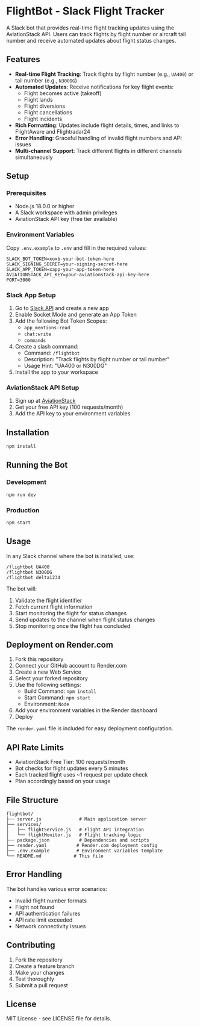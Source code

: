 # FlightBot - Slack Flight Tracker

A Slack bot that provides real-time flight tracking updates using the AviationStack API. Users can track flights by flight number or aircraft tail number and receive automated updates about flight status changes.

## Features

- **Real-time Flight Tracking**: Track flights by flight number (e.g., `UA400`) or tail number (e.g., `N300DG`)
- **Automated Updates**: Receive notifications for key flight events:
  - Flight becomes active (takeoff)
  - Flight lands
  - Flight diversions
  - Flight cancellations
  - Flight incidents
- **Rich Formatting**: Updates include flight details, times, and links to FlightAware and Flightradar24
- **Error Handling**: Graceful handling of invalid flight numbers and API issues
- **Multi-channel Support**: Track different flights in different channels simultaneously

## Setup

### Prerequisites

- Node.js 18.0.0 or higher
- A Slack workspace with admin privileges
- AviationStack API key (free tier available)

### Environment Variables

Copy `.env.example` to `.env` and fill in the required values:

```env
SLACK_BOT_TOKEN=xoxb-your-bot-token-here
SLACK_SIGNING_SECRET=your-signing-secret-here
SLACK_APP_TOKEN=xapp-your-app-token-here
AVIATIONSTACK_API_KEY=your-aviationstack-api-key-here
PORT=3000
```

### Slack App Setup

1. Go to [Slack API](https://api.slack.com/apps) and create a new app
2. Enable Socket Mode and generate an App Token
3. Add the following Bot Token Scopes:
   - `app_mentions:read`
   - `chat:write`
   - `commands`
4. Create a slash command:
   - Command: `/flightbot`
   - Description: "Track flights by flight number or tail number"
   - Usage Hint: "UA400 or N300DG"
5. Install the app to your workspace

### AviationStack API Setup

1. Sign up at [AviationStack](https://aviationstack.com/)
2. Get your free API key (100 requests/month)
3. Add the API key to your environment variables

## Installation

```bash
npm install
```

## Running the Bot

### Development
```bash
npm run dev
```

### Production
```bash
npm start
```

## Usage

In any Slack channel where the bot is installed, use:

```
/flightbot UA400
/flightbot N300DG
/flightbot delta1234
```

The bot will:
1. Validate the flight identifier
2. Fetch current flight information
3. Start monitoring the flight for status changes
4. Send updates to the channel when flight status changes
5. Stop monitoring once the flight has concluded

## Deployment on Render.com

1. Fork this repository
2. Connect your GitHub account to Render.com
3. Create a new Web Service
4. Select your forked repository
5. Use the following settings:
   - Build Command: `npm install`
   - Start Command: `npm start`
   - Environment: `Node`
6. Add your environment variables in the Render dashboard
7. Deploy

The `render.yaml` file is included for easy deployment configuration.

## API Rate Limits

- AviationStack Free Tier: 100 requests/month
- Bot checks for flight updates every 5 minutes
- Each tracked flight uses ~1 request per update check
- Plan accordingly based on your usage

## File Structure

```
flightbot/
├── server.js              # Main application server
├── services/
│   ├── flightService.js   # Flight API integration
│   └── flightMonitor.js   # Flight tracking logic
├── package.json           # Dependencies and scripts
├── render.yaml           # Render.com deployment config
├── .env.example          # Environment variables template
└── README.md            # This file
```

## Error Handling

The bot handles various error scenarios:
- Invalid flight number formats
- Flight not found
- API authentication failures
- API rate limit exceeded
- Network connectivity issues

## Contributing

1. Fork the repository
2. Create a feature branch
3. Make your changes
4. Test thoroughly
5. Submit a pull request

## License

MIT License - see LICENSE file for details.